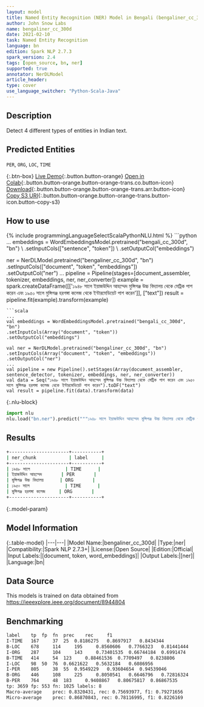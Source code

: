 ```yaml
---
layout: model
title: Named Entity Recognition (NER) Model in Bengali (bengaliner_cc_300d)
author: John Snow Labs
name: bengaliner_cc_300d
date: 2021-02-10
task: Named Entity Recognition
language: bn
edition: Spark NLP 2.7.3
spark_version: 2.4
tags: [open_source, bn, ner]
supported: true
annotator: NerDLModel
article_header:
type: cover
use_language_switcher: "Python-Scala-Java"
---
```


## Description

Detect 4 different types of entities in Indian text.

## Predicted Entities

`PER`, `ORG`, `LOC`, `TIME`

{:.btn-box}
[Live Demo](https://demo.johnsnowlabs.com/public/NER_BN/){:.button.button-orange}
[Open in Colab](https://github.com/JohnSnowLabs/spark-nlp-workshop/blob/master/tutorials/streamlit_notebooks/NER.ipynb){:.button.button-orange.button-orange-trans.co.button-icon}
[Download](https://s3.amazonaws.com/auxdata.johnsnowlabs.com/public/models/bengaliner_cc_300d_bn_2.7.3_2.4_1612957259511.zip){:.button.button-orange.button-orange-trans.arr.button-icon}
[Copy S3 URI](s3://auxdata.johnsnowlabs.com/public/models/bengaliner_cc_300d_bn_2.7.3_2.4_1612957259511.zip){:.button.button-orange.button-orange-trans.button-icon.button-copy-s3}

## How to use



<div class="tabs-box" markdown="1">
{% include programmingLanguageSelectScalaPythonNLU.html %}
```python
...
embeddings = WordEmbeddingsModel.pretrained("bengali_cc_300d", "bn") \
.setInputCols(["sentence", "token"]) \
.setOutputCol("embeddings")

ner = NerDLModel.pretrained("bengaliner_cc_300d", "bn") \
.setInputCols(["document", "token", "embeddings"]) \
.setOutputCol("ner")
...
pipeline = Pipeline(stages=[document_assembler, tokenizer, embeddings, ner, ner_converter])
example = spark.createDataFrame([['১৯৪৮ সালে ইয়াজউদ্দিন আহম্মেদ মুন্সিগঞ্জ উচ্চ বিদ্যালয় থেকে মেট্রিক পাশ করেন এবং ১৯৫০ সালে মুন্সিগঞ্জ হরগঙ্গা কলেজ থেকে ইন্টারমেডিয়েট পাশ করেন']], ["text"])
result = pipeline.fit(example).transform(example)
```
```scala
...
val embeddings = WordEmbeddingsModel.pretrained("bengali_cc_300d", "bn") 
.setInputCols(Array("document", "token")) 
.setOutputCol("embeddings")

val ner = NerDLModel.pretrained("bengaliner_cc_300d", "bn")
.setInputCols(Array("document", "token", "embeddings"))
.setOutputCol("ner")
...
val pipeline = new Pipeline().setStages(Array(document_assembler, sentence_detector, tokenizer, embeddings, ner, ner_converter))
val data = Seq("১৯৪৮ সালে ইয়াজউদ্দিন আহম্মেদ মুন্সিগঞ্জ উচ্চ বিদ্যালয় থেকে মেট্রিক পাশ করেন এবং ১৯৫০ সালে মুন্সিগঞ্জ হরগঙ্গা কলেজ থেকে ইন্টারমেডিয়েট পাশ করেন").toDF("text")
val result = pipeline.fit(data).transform(data)

```


{:.nlu-block}
```python
import nlu
nlu.load("bn.ner").predict("""১৯৪৮ সালে ইয়াজউদ্দিন আহম্মেদ মুন্সিগঞ্জ উচ্চ বিদ্যালয় থেকে মেট্রিক পাশ করেন এবং ১৯৫০ সালে মুন্সিগঞ্জ হরগঙ্গা কলেজ থেকে ইন্টারমেডিয়েট পাশ করেন""")
```

</div>

## Results

```bash
+----------------------+-----------+
| ner_chunk            | label     |
+----------------------+-----------+
| ১৯৪৮ সালে             | TIME      |
| ইয়াজউদ্দিন আহম্মেদ       | PER       |
| মুন্সিগঞ্জ উচ্চ বিদ্যালয়      | ORG       |
| ১৯৫০ সালে             | TIME      |
| মুন্সিগঞ্জ হরগঙ্গা কলেজ     | ORG       |
+----------------------+-----------+
```

{:.model-param}
## Model Information

{:.table-model}
|---|---|
|Model Name:|bengaliner_cc_300d|
|Type:|ner|
|Compatibility:|Spark NLP 2.7.3+|
|License:|Open Source|
|Edition:|Official|
|Input Labels:|[document, token, word_embeddings]|
|Output Labels:|[ner]|
|Language:|bn|

## Data Source

This models is trained on data obtained from https://ieeexplore.ieee.org/document/8944804

## Benchmarking

```bash
label	 tp	 fp	 fn	 prec	 rec	 f1
I-TIME	 167	 37	 25	 0.8186275	 0.8697917	 0.8434344
B-LOC	 678	 114	 195	 0.8560606	 0.7766323	 0.81441444
I-ORG	 287	 104	 143	 0.73401535	 0.66744184	 0.6991474
B-TIME	 414	 54	 123	 0.88461536	 0.7709497	 0.8238806
I-LOC	 98	 50	 76	 0.6621622	 0.5632184	 0.6086956
I-PER	 805	 38	 55	 0.9549229	 0.93604654	 0.94539046
B-ORG	 446	 108	 225	 0.8050541	 0.6646796	 0.72816324
B-PER	 764	 48	 183	 0.9408867	 0.80675817	 0.86867535
tp: 3659 fp: 553 fn: 1025 labels: 8
Macro-average	 prec: 0.8320431, rec: 0.75693977, f1: 0.79271656
Micro-average	 prec: 0.86870843, rec: 0.78116995, f1: 0.8226169
```
